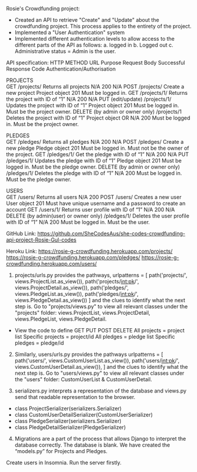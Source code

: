 Rosie's Crowdfunding project:
- Created an API to retrieve "Create" and "Update" about the crowdfunding project. This process applies to the entirety of the project.
- Implemented a "User Authentication" system 
- Implemented different authentication levels to allow access to the different parts of the API as follows: 
    a.	logged in
    b.	Logged out
    c.	Administrative status = Admin is the user.

API specification:
HTTP METHOD	URL	Purpose	Request Body	Successful Response Code	Authentication/Authorisation

PROJECTS					
GET	/projects/	Returns all projects	N/A	200	N/A
POST	/projects/	Create a new project	Project object	201	Must be logged in.
GET	/projects/1/	Returns the project with ID of “1”	N/A	200	N/A
PUT (edit/update)	/projects/1/	Updates the project with ID of “1”	Project object	201	Must be logged in.
Must be the project owner.
DELETE (by admin or owner only)	/projects/1	Deletes the project with ID of “1”	Project object OR N/A	200	Must be logged in.
Must be the project owner.

PLEDGES					
GET	/pledges/	Returns all pledges	N/A	200	N/A
POST 	/pledges/	Create a new pledge	Pledge object	201	Must be logged in.
Must not be the owner of the project.
GET	/pledges/1/	Get the pledge with ID of “1”	N/A	200	N/A
PUT	/pledges/1/	Updates the pledge with ID of “1”	Pledge object	201	Must be logged in.
Must be the pledge owner.
DELETE (by admin or owner only)	/pledges/1/	Deletes the pledge with ID of “1”	N/A	200	Must be logged in.
Must be the pledge owner.

USERS					
GET	/users/	Returns all users	N/A	200	
POST 	/users/	Creates a new user	User object	201	Must have unique username and a password to create an account
GET	/users/1/	Returns user profile with ID of “1”	N/A	200	N/A
DELETE (by admin(user) or owner only)	/pledges/1/	Deletes the user profile with ID of “1”	N/A	200	Must be logged in.
Must be the user.



GitHub Link:
https://github.com/SheCodesAus/she-codes-crowdfunding-api-project-Rosie-Gul-codes

Heroku Link:
https://rosie-g-crowdfunding.herokuapp.com/projects/
https://rosie-g-crowdfunding.herokuapp.com/pledges/
https://rosie-g-crowdfunding.herokuapp.com/users/


1. projects/urls.py provides the pathways, 
urlpatterns = [
    path('projects/', views.ProjectList.as_view()),
    path('projects/<int:pk>/', views.ProjectDetail.as_view()),
    path('pledges/', views.PledgeList.as_view()),
    path('pledges/<int:pk>/', views.PledgeDetail.as_view())
]
and the clues to identify what the next step is. Go to "projects/views.py" to view all relevant classes under the "projects" folder: 
views.ProjectList, views.ProjectDetail, views.PledgeList, views.PledgeDetail.
- View the code to define GET PUT POST DELETE
All projects = project list
Specific projects = project/id 
All pledges = pledge list
Specific pledges = pledge/id

2. Similarly, users/urls.py provides the pathways 
urlpatterns = [
    path('users/', views.CustomUserList.as_view()),
    path('users/<int:pk>/', views.CustomUserDetail.as_view()),
]
and the clues to identify what the next step is.  Go to "users/views.py" to view all relevant classes under the "users" folder:  CustomUserList & CustomUserDetail.


3. serializers.py interprets a representation of the database and views.py send that readable representation to the browser.
- class ProjectSerializer(serializers.Serializer)
- class CustomUserDetailSerializer(CustomUserSerializer)
- class PledgeSerializer(serializers.Serializer)
- class PledgeDetailSerializer(PledgeSerializer)

4.	Migrations are a part of the process that allows Django to interpret the database correctly. The database is blank. We have created the “models.py” for Projects and Pledges.


Create users in Insomnia.
Run the server firstly.


